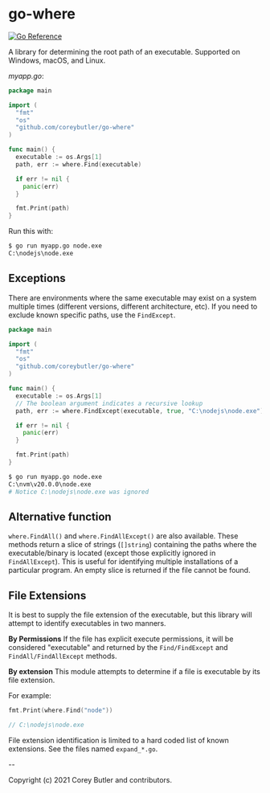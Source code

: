 # go-where

[![Go Reference](https://pkg.go.dev/badge/github.com/coreybutler/go-where.svg)](https://pkg.go.dev/github.com/coreybutler/go-where)

A library for determining the root path of an executable. Supported on Windows, macOS, and Linux.

_myapp.go_:

```go
package main

import (
  "fmt"
  "os"
  "github.com/coreybutler/go-where"
)

func main() {
  executable := os.Args[1]
  path, err := where.Find(executable)

  if err != nil {
    panic(err)
  }

  fmt.Print(path)
}
```

Run this with:

```sh
$ go run myapp.go node.exe
C:\nodejs\node.exe
```

## Exceptions

There are environments where the same executable may exist on a system multiple times (different versions, different architecture, etc). If you need to exclude known specific paths, use the `FindExcept`.

```go
package main

import (
  "fmt"
  "os"
  "github.com/coreybutler/go-where"
)

func main() {
  executable := os.Args[1]
  // The boolean argument indicates a recursive lookup
  path, err := where.FindExcept(executable, true, "C:\nodejs\node.exe")

  if err != nil {
    panic(err)
  }

  fmt.Print(path)
}
```

```sh
$ go run myapp.go node.exe
C:\nvm\v20.0.0\node.exe
# Notice C:\nodejs\node.exe was ignored
```

## Alternative function

`where.FindAll()` and `where.FindAllExcept()` are also available. These methods return a slice of strings (`[]string`) containing the paths where the executable/binary is located (except those explicitly ignored in `FindAllExcept`). This is useful for identifying multiple installations of a particular program. An empty slice is returned if the file cannot be found.

## File Extensions

It is best to supply the file extension of the executable, but this library will attempt to identify executables in two manners.

**By Permissions**
If the file has explicit execute permissions, it will be considered "executable" and returned by the `Find/FindExcept` and `FindAll/FindAllExcept` methods.

**By extension**
This module attempts to determine if a file is executable by its file extension.

For example:

```go
fmt.Print(where.Find("node"))

// C:\nodejs\node.exe
```

File extension identification is limited to a hard coded list of known extensions. See the files named `expand_*.go`.

--

Copyright (c) 2021 Corey Butler and contributors.
